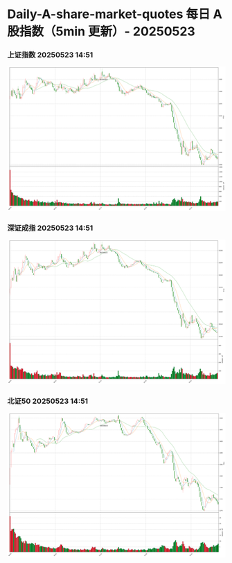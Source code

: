 
# Daily-A-share-market-quotes 每日 A 股指数（5min 更新）- 20250523

### 上证指数 20250523 14:51
![](./fig/2025/5/20250523-sh000001.png)

### 深证成指 20250523 14:51
![](./fig/2025/5/20250523-sz399001.png)

### 北证50 20250523 14:51
![](./fig/2025/5/20250523-bj899050.png)
